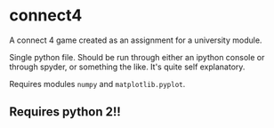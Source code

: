# connect4
A connect 4 game created as an assignment for a university module.

Single python file. Should be run through either an ipython console or through spyder, or something the like. It's quite self explanatory.

Requires modules `numpy` and `matplotlib.pyplot`.

## Requires python 2!!
